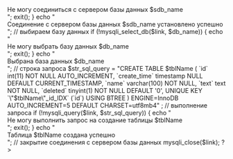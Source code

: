   <?php
        $sdb_name = "*****";
        $user_name = "*****";
        $user_password = "*****";
        $db_name = "*****";
        $tblName = "*****";
// соединение с сервером базы данных
        if (!$link = mysqli_connect($sdb_name, $user_name, $user_password)) {
            echo "<br>He могу соединиться с сервером базы данных $sdb_name<br>";
            exit();
        }
        echo "<br>Соединение с сервером базы данных $sdb_name установлено успешно<br>";
// выбираем базу данных
        if (!mysqli_select_db($link, $db_name)) {
            echo "<br>He могу выбрать базу данных $db_name<br>";
            exit();
        }
        echo "<br>Выбрана база данных $db_name<br>";
// строка запроса
        $str_sql_query = "CREATE TABLE $tblName (
  `id` int(11) NOT NULL AUTO_INCREMENT,
  `create_time` timestamp NULL DEFAULT CURRENT_TIMESTAMP,
  `name` varchar(100) NOT NULL,
  `text` text NOT NULL,
  `deleted` tinyint(1) NOT NULL DEFAULT '0',
  UNIQUE KEY `\"$tblName\"_id_IDX` (`id`) USING BTREE
) ENGINE=InnoDB AUTO_INCREMENT=5 DEFAULT CHARSET=utf8mb4"
        ;
// выполнение запроса
        if (!mysqli_query($link, $str_sql_query)) {
            echo "<br>He могу выполнить запрос на создание таблицы $tblName<br>";
            exit();
        }
        echo "<br>Таблица $tblName создана успешно<br>";
        // закрытие соединения с сервером базы данных
        mysqli_close($link);
        ?>